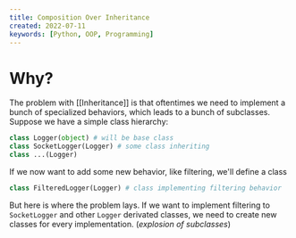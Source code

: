 ```yaml
---
title: Composition Over Inheritance
created: 2022-07-11
keywords: [Python, OOP, Programming]
---
```


# Why?

The problem with [[Inheritance]] is that oftentimes we need to implement a bunch of specialized behaviors, which leads to a bunch of subclasses. Suppose we have a simple class hierarchy:

```python
class Logger(object) # will be base class
class SocketLogger(Logger) # some class inheriting
class ...(Logger)
```

If we now want to add some new behavior, like filtering, we'll define a class

```python
class FilteredLogger(Logger) # class implementing filtering behavior
```

But here is where the problem lays. If we want to implement filtering to `SocketLogger` and other `Logger` derivated classes, we need to create new classes for every implementation. (_explosion of subclasses_)
